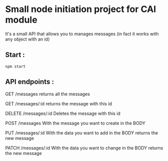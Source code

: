# Small node initiation project for CAI module
It's a small API that allows you to manages messages (in fact it works with any object with an id)
## Start :
```
npm start
```

## API endpoints :

GET /messages
returns all the messages

GET /messages/:id
returns the message with this id

DELETE /messages/:id
Deletes the message with this id

POST /messages
With the message you want to create in the BODY

PUT /messages/:id
With the data you want to add in the BODY
returns the new message

PATCH /messages/:id
With the data you want to change in the BODY
returns the new message

